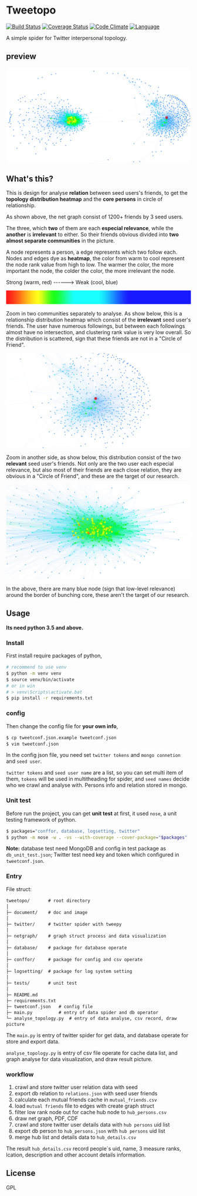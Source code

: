 # Tweetopo

[![Build Status](https://api.travis-ci.org/zthxxx/tweetopo.png?branch=master)](https://travis-ci.org/zthxxx/tweetopo)
[![Coverage Status](https://coveralls.io/repos/github/zthxxx/tweetopo/badge.svg?branch=master)](https://coveralls.io/github/zthxxx/tweetopo?branch=master)
[![Code Climate](https://codeclimate.com/github/zthxxx/tweetopo/badges/gpa.svg)](https://codeclimate.com/github/zthxxx/tweetopo)
[![Language](https://img.shields.io/badge/language-python3.5.0+-blue.svg)](https://www.python.org/)

A simple spider for Twitter interpersonal topology.

## preview

![three_seed_pagerank_heatmap](./document/screenshot/three_seed_pagerank_heatmap.jpg)

## What's this?

This is design for analyse **relation** between  seed users's friends, to get the **topology distribution heatmap** and the **core persons** in circle of relationship.

As shown above, the net graph consist of 1200+ friends by 3 seed users.

The three, which **two** of them are each **especial relevance**, while the **another** is **irrelevant** to either. So their friends obvious divided into **two almost separate communities** in the picture.

A node represents a person, a edge represents which two follow each. Nodes and edges dye as **heatmap**, the color from warm to cool represent the node rank value from high to low. The warmer the color, the more important the node, the colder the color, the more irrelevant the node.

Strong (warm, red)   ------>    Weak (cool, blue)

![hot_to_cold_map](./document/screenshot/hot_to_cold_map.png)

Zoom in two communities separately to analyse. As show below, this is a relationship distribution heatmap which consist of the **irrelevant** seed user's friends. The user have numerous followings, but between each followings almost have no intersection, and clustering rank value is very low overall. So the distribution is scattered, sign that these friends are not in a "Circle of Friend".

![sparse_community](./document/screenshot/sparse_community.jpg)

Zoom in another side, as show below, this distribution consist of the two **relevant** seed user's friends. Not only are the two user each especial relevance, but also most of their friends are each close relation, they are obvious in a "Circle of Friend", and these are the target of our research.

![intensive_community](./document/screenshot/intensive_community.jpg)

In the above, there are many blue node (sign that low-level relevance) around the border of bunching core, these aren't  the target of our research.



## Usage

**Its need python 3.5 and above.**

### Install

First install require packages of python,

```bash
# recommend to use venv
$ python -m venv venv
$ source venv/bin/activate
# or in win
# > venv\Scripts\activate.bat
$ pip install -r requirements.txt
```

### config

Then change the config file for **your own info**,

```bash
$ cp tweetconf.json.example tweetconf.json
$ vim tweetconf.json
```

In the config json file, you need set `twitter tokens` and `mongo connetion` and `seed user`.

`twitter tokens` and `seed user name` are a list, so you can set multi item of them, `tokens` will be used in multitheading for spider, and `seed names` decide who we crawl and analyse with. Persons info and relation stored in mongo.

### Unit test

Before run the project, you can get **unit test** at first, it used `nose`, a unit testing framework of python. 

```bash
$ packages="conffor, database, logsetting, twitter"
$ python -m nose -w . -vs --with-coverage --cover-package="$packages"
```

**Note:** database test need MongoDB and config in test package as `db_unit_test.json`; Twitter test need key and token which configured in `tweetconf.json`.

### Entry

File struct:

```shell
tweetopo/       # root directory
│
├─ document/    # doc and image
│
├─ twitter/     # twitter spider with tweepy
│
├─ netgraph/    # graph struct process and data visualization
│
├─ database/    # package for database operate
│
├─ conffor/     # package for config and csv operate
│
├─ logsetting/  # package for log system setting
│
├─ tests/       # unit test
│
├─ README.md
├─ requirements.txt
├─ tweetconf.json   # config file
├─ main.py          # entry of data spider and db operator
└─ analyse_topology.py  # entry of data analyse, csv record, draw picture
```

The `main.py` is entry of twitter spider for get data, and database operate for store and export data.

`analyse_topology.py` is entry of csv file operate for cache data list, and graph analyse for data visualization, and draw result picture.

### workflow

1. crawl and store twitter user relation data with seed
2. export db relation to `relations.json` with seed user friends
3. calculate each mutual friends cache in `mutual_friends.csv`
4. load `mutual friends` file to edges with create graph struct
5. filter low rank node out  for cache hub node to `hub_persons.csv`
6. draw net graph, PDF, CDF
7. crawl and store twitter user details data with `hub persons` uid list
8. export db person to `hub_persons.json` with `hub persons` uid list
9. merge hub list and details data to `hub_details.csv`

The result `hub_details.csv` record people`s uid, name, 3 measure ranks, lcation, description and other account details information.

## License

GPL
